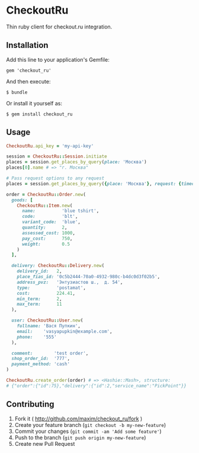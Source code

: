 # CheckoutRu

Thin ruby client for checkout.ru integration.

## Installation

Add this line to your application's Gemfile:

    gem 'checkout_ru'

And then execute:

    $ bundle

Or install it yourself as:

    $ gem install checkout_ru

## Usage

```ruby
CheckoutRu.api_key = 'my-api-key'

session = CheckoutRu::Session.initiate
places = session.get_places_by_query(place: 'Москва')
places[0].name # => "г. Москва"

# Pass request options to any request
places = session.get_places_by_query({place: 'Москва'}, request: {timeout: 5})

order = CheckoutRu::Order.new(
  goods: [
    CheckoutRu::Item.new(
      name:          'blue tshirt',
      code:          'blt',
      variant_code:  'blue',
      quantity:      2,
      assessed_cost: 1000,
      pay_cost:      750,
      weight:        0.5
    )
  ],

  delivery: CheckoutRu::Delivery.new(
    delivery_id:   2,
    place_fias_id: '0c5b2444-70a0-4932-980c-b4dc0d3f02b5',
    address_pvz:   'Энтузиастов ш.,  д. 54',
    type:          'postamat',
    cost:          224.41,
    min_term:      2,
    max_term:      11
  ),

  user: CheckoutRu::User.new(
    fullname: 'Вася Пупкин',
    email:    'vasyapupkin@example.com',
    phone:    '555'
  ),

  comment:        'test order',
  shop_order_id:  '777',
  payment_method: 'cash'
)

CheckoutRu.create_order(order) # => <Hashie::Mash>, structure:
# {"order":{"id":75},"delivery":{"id":2,"service_name":"PickPoint"}}
```

## Contributing

1. Fork it ( http://github.com/maxim/checkout_ru/fork )
2. Create your feature branch (`git checkout -b my-new-feature`)
3. Commit your changes (`git commit -am 'Add some feature'`)
4. Push to the branch (`git push origin my-new-feature`)
5. Create new Pull Request
